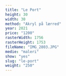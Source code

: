 ```yaml
---
title: "Le Port"
height: 30
width: 30
method: "Akryl på lærred"
year: 2021
price: "1200"
rasterWidth: 1756
rasterHeight: 1753
fileName: "IMG_2803.JPG"
medie: "maleri"
show: "yes"
slug: "le-port"
weight: "250"
---
```


